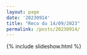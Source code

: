 ```yaml
---
layout: page
date: '20230914'
title: "Reco du 14/09/2023"
permalink: /posts/20230914/
---
```

{% include slideshow.html %}